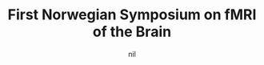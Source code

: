 ---
title: "First Norwegian Symposium on fMRI of the Brain"
project_id: 
date: nil
conference_id: ""
presenters:
   - peter_bandettini
summary: "First Norwegian Symposium on fMRI of the Brain, Bergen, Norway"
file: /assets/presentations/
filename: 
layout: presentation
---